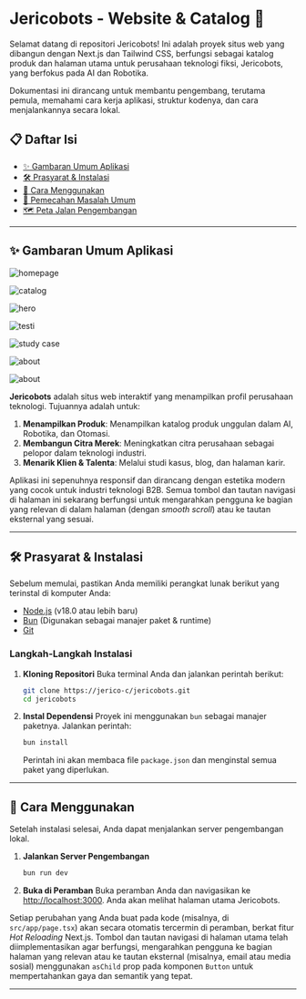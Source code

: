 # Jericobots - Website & Catalog 🤖

Selamat datang di repositori Jericobots! Ini adalah proyek situs web yang dibangun dengan Next.js dan Tailwind CSS, berfungsi sebagai katalog produk dan halaman utama untuk perusahaan teknologi fiksi, Jericobots, yang berfokus pada AI dan Robotika.

Dokumentasi ini dirancang untuk membantu pengembang, terutama pemula, memahami cara kerja aplikasi, struktur kodenya, dan cara menjalankannya secara lokal.

## 📋 Daftar Isi

  - [✨ Gambaran Umum Aplikasi](#gambaran-umum-aplikasi)
  - [🛠️ Prasyarat & Instalasi](#prasyarat--instalasi)
  - [🚀 Cara Menggunakan](#cara-menggunakan)
  - [🤔 Pemecahan Masalah Umum](#pemecahan-masalah-umum)
  - [🗺️ Peta Jalan Pengembangan](#peta-jalan-pengembangan)

-----

<a id="gambaran-umum-aplikasi"></a>
## ✨ Gambaran Umum Aplikasi
![homepage](screenshot/homepage.png)

![catalog](screenshot/catalog.png)

![hero](screenshot/hero.png)

![testi](screenshot/testimoni.png)

![study case](screenshot/studycase.png)

![about](screenshot/about.png)

![about](screenshot/blog.png)


**Jericobots** adalah situs web interaktif yang menampilkan profil perusahaan teknologi. Tujuannya adalah untuk:

1.  **Menampilkan Produk**: Menampilkan katalog produk unggulan dalam AI, Robotika, dan Otomasi.
2.  **Membangun Citra Merek**: Meningkatkan citra perusahaan sebagai pelopor dalam teknologi industri.
3.  **Menarik Klien & Talenta**: Melalui studi kasus, blog, dan halaman karir.

Aplikasi ini sepenuhnya responsif dan dirancang dengan estetika modern yang cocok untuk industri teknologi B2B. Semua tombol dan tautan navigasi di halaman ini sekarang berfungsi untuk mengarahkan pengguna ke bagian yang relevan di dalam halaman (dengan *smooth scroll*) atau ke tautan eksternal yang sesuai.

-----

<a id="prasyarat--instalasi"></a>
## 🛠️ Prasyarat & Instalasi

Sebelum memulai, pastikan Anda memiliki perangkat lunak berikut yang terinstal di komputer Anda:

  * [Node.js](https://nodejs.org/) (v18.0 atau lebih baru)
  * [Bun](https://bun.sh/) (Digunakan sebagai manajer paket & runtime)
  * [Git](https://git-scm.com/)

### Langkah-Langkah Instalasi

1.  **Kloning Repositori**
    Buka terminal Anda dan jalankan perintah berikut:

    ```bash
    git clone https://jerico-c/jericobots.git
    cd jericobots
    ```

2.  **Instal Dependensi**
    Proyek ini menggunakan `bun` sebagai manajer paketnya. Jalankan perintah:

    ```bash
    bun install
    ```

    Perintah ini akan membaca file `package.json` dan menginstal semua paket yang diperlukan.

-----

<a id="cara-menggunakan"></a>
## 🚀 Cara Menggunakan

Setelah instalasi selesai, Anda dapat menjalankan server pengembangan lokal.

1.  **Jalankan Server Pengembangan**

    ```bash
    bun run dev
    ```

2.  **Buka di Peramban**
    Buka peramban Anda dan navigasikan ke [http://localhost:3000](http://localhost:3000). Anda akan melihat halaman utama Jericobots.

Setiap perubahan yang Anda buat pada kode (misalnya, di `src/app/page.tsx`) akan secara otomatis tercermin di peramban, berkat fitur *Hot Reloading* Next.js. Tombol dan tautan navigasi di halaman utama telah diimplementasikan agar berfungsi, mengarahkan pengguna ke bagian halaman yang relevan atau ke tautan eksternal (misalnya, email atau media sosial) menggunakan `asChild` prop pada komponen `Button` untuk mempertahankan gaya dan semantik yang tepat.

-----
